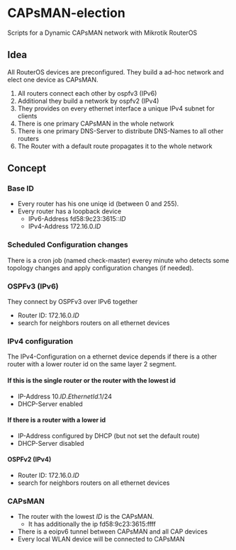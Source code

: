 # CAPsMAN-election
Scripts for a Dynamic CAPsMAN network with Mikrotik RouterOS

## Idea

All RouterOS devices are preconfigured. They build a ad-hoc network and elect one device as CAPsMAN.

1. All routers connect each other by ospfv3 (IPv6)
2. Additional they build a network by ospfv2 (IPv4)
3. They provides on every ethernet interface a unique IPv4 subnet for clients
4. There is one primary CAPsMAN in the whole network
5. There is one primary DNS-Server to distribute DNS-Names to all other routers
6. The Router with a default route propagates it to the whole network


## Concept
### Base ID
* Every router has his one uniqe id (between 0 and 255).
* Every router has a loopback device
  * IPv6-Address fd58:9c23:3615::*ID*
  * IPv4-Address 172.16.0.*ID*

### Scheduled Configuration changes
There is a cron job (named check-master) everey minute who detects some topology changes and apply configuration changes (if needed).

### OSPFv3 (IPv6)
They connect by OSPFv3 over IPv6 together 
* Router ID: 172.16.0.*ID*
* search for neighbors routers on all ethernet devices

### IPv4 configuration
The IPv4-Configuration on a ethernet device depends if there is a other router with a lower router id on the same layer 2 segment.

#### If this is the single router or the router with the lowest id
* IP-Address 10.*ID*.*EthernetId*.1/24
* DHCP-Server enabled

#### If there is a router with a lower id 
* IP-Address configured by DHCP (but not set the default route)
* DHCP-Server disabled

#### OSPFv2 (IPv4)
* Router ID: 172.16.0.*ID*
* search for neighbors routers on all ethernet devices

### CAPsMAN
* The router with the lowest *ID* is the CAPsMAN.
  * It has additionally the ip fd58:9c23:3615:ffff
* There is a eoipv6 tunnel between CAPsMAN and all CAP devices
* Every local WLAN device will be connected to CAPsMAN
